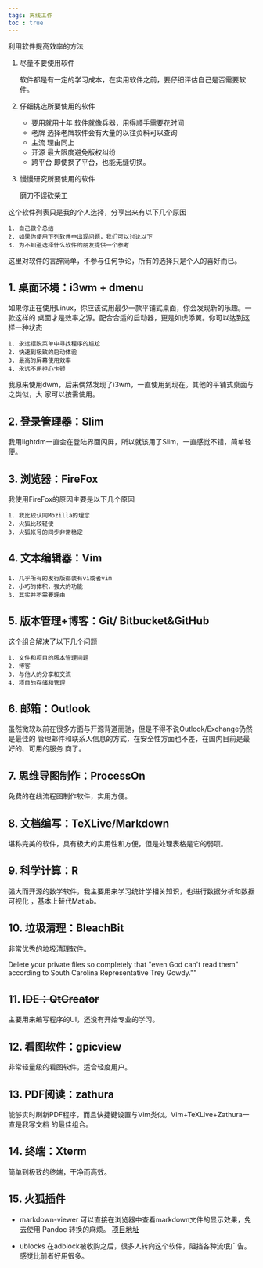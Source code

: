 ```yaml
---
tags: 离线工作
toc : true
---
```



利用软件提高效率的方法

1. 尽量不要使用软件

    软件都是有一定的学习成本，在实用软件之前，要仔细评估自己是否需要软件。

2. 仔细挑选所要使用的软件

    - 要用就用十年 软件就像兵器，用得顺手需要花时间
    - 老牌 选择老牌软件会有大量的以往资料可以查询
    - 主流 理由同上
    - 开源 最大限度避免版权纠纷
    - 跨平台 即使换了平台，也能无缝切换。

3. 慢慢研究所要使用的软件

    磨刀不误砍柴工

这个软件列表只是我的个人选择，分享出来有以下几个原因

    1. 自己做个总结
    2. 如果你使用下列软件中出现问题，我们可以讨论以下
    3. 为不知道选择什么软件的朋友提供一个参考

这里对软件的言辞简单，不参与任何争论，所有的选择只是个人的喜好而已。

## 1. 桌面环境：i3wm + dmenu

如果你正在使用Linux，你应该试用最少一款平铺式桌面，你会发现新的乐趣。一款这样的
桌面才是效率之源。配合合适的启动器，更是如虎添翼。你可以达到这样一种状态

    1. 永远摆脱菜单中寻找程序的尴尬
    2. 快速到极致的启动体验
    3. 最高的屏幕使用效率
    4. 永远不用担心卡顿

我原来使用dwm，后来偶然发现了i3wm，一直使用到现在。其他的平铺式桌面与之类似，大
家可以按需使用。

## 2. 登录管理器：Slim

我用lightdm一直会在登陆界面闪屏，所以就该用了Slim，一直感觉不错，简单轻便。

## 3. 浏览器：FireFox

我使用FireFox的原因主要是以下几个原因

    1. 我比较认同Mozilla的理念
    2. 火狐比较轻便
    3. 火狐帐号的同步非常稳定

## 4. 文本编辑器：Vim

    1. 几乎所有的发行版都装有vi或者vim
    2. 小巧的体积，强大的功能
    3. 其实并不需要理由

## 5. 版本管理+博客：Git/ Bitbucket&GitHub

这个组合解决了以下几个问题

    1. 文件和项目的版本管理问题
    2. 博客
    3. 与他人的分享和交流
    4. 项目的存储和管理

## 6. 邮箱：Outlook

虽然微软以前在很多方面与开源背道而驰，但是不得不说Outlook/Exchange仍然是最佳的
管理邮件和联系人信息的方式，在安全性方面也不差，在国内目前是最好的、可用的服务
商了。

## 7. 思维导图制作：ProcessOn

免费的在线流程图制作软件，实用方便。

## 8. 文档编写：TeXLive/Markdown

堪称完美的软件，具有极大的实用性和方便，但是处理表格是它的弱项。

## 9. 科学计算：R

强大而开源的数学软件，我主要用来学习统计学相关知识，也进行数据分析和数据可视化
，基本上替代Matlab。

## 10. 垃圾清理：BleachBit

非常优秀的垃圾清理软件。

Delete your private files so completely that "even God can't read them"
according to South Carolina Representative Trey Gowdy.""

## 11. ~~IDE：QtCreator~~

主要用来编写程序的UI，还没有开始专业的学习。

## 12. 看图软件：gpicview

非常轻量级的看图软件，适合轻度用户。

## 13. PDF阅读：zathura

能够实时刷新PDF程序，而且快捷键设置与Vim类似。Vim+TeXLive+Zathura一直是我写文档
的最佳组合。

## 14. 终端：Xterm

简单到极致的终端，干净而高效。

## 15. 火狐插件

- markdown-viewer 可以直接在浏览器中查看markdown文件的显示效果，免去使用 Pandoc 转换的麻烦。
[项目地址](https://github.com/Thiht/markdown-viewer)

- ublocks 在adblock被收购之后，很多人转向这个软件，阻挡各种流氓广告。感觉比前者好用很多。
